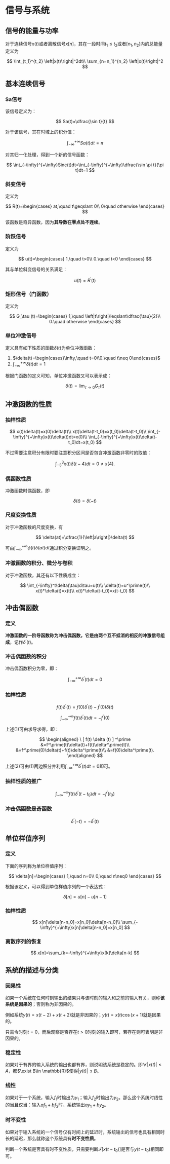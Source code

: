 # 信号与系统

## 信号的能量与功率

对于连续信号$x(t)$或者离散信号$x[n]$，其在一段时间$t_1\leqslant t_2$或者$[n_1,n_2]$内的总能量定义为

$$
\int_{t_1}^{t_2} \left|x(t)\right|^2dt\\
\sum_{n=n_1}^{n_2} \left|x(t)\right|^2
$$

## 基本连续信号

### Sa信号

该信号定义为：

$$
Sa(t)=\dfrac{\sin t}{t}
$$

对于该信号，其在时域上的积分值：

$$
\int_{-\infty}^{+\infty}Sa(t)dt=\pi
$$

对其归一化处理，得到一个新的信号函数：

$$
\int_{-\infty}^{+\infty}Sinc(t)dt=\int_{-\infty}^{+\infty}\dfrac{\sin \pi t}{\pi t}dt=1
$$

### 斜变信号

定义为

$$
R(t)=\begin{cases}
at,\quad t\geqslant 0\\
0\quad otherwise
\end{cases}
$$

该函数是奇异函数，因为**其导数在零点处不连续**。

### 阶跃信号

定义为

$$
u(t)=\begin{cases}
1,\quad t>0\\
0.\quad t<0
\end{cases}
$$

其与单位斜变信号的关系满足：

$$
u(t)=R^\prime(t)
$$

### 矩形信号（门函数）

定义为

$$
G_\tau (t)=\begin{cases}
1,\quad \left|t\right|\leqslant\dfrac{\tau}{2}\\
0.\quad otherwise
\end{cases}
$$

### 单位冲激信号

定义具有如下性质的函数$\delta(t)$为单位冲激函数：

1. $\delta(t)=\begin{cases}\infty,\quad t=0\\0.\quad t\neq 0\end{cases}$
2. $\displaystyle\int_{-\infty}^{+\infty}\delta(t)dt=1$

根据门函数的定义可知，单位冲激函数又可以表示成：

$$
\delta(t)=\lim_{\tau\to 0}G_{\tau}(t)
$$

## 冲激函数的性质

### 抽样性质

$$
x(t)\delta(t)=x(0)\delta(t)\\
x(t)\delta(t-t_0)=x(t_0)\delta(t-t_0)\\
\int_{-\infty}^{+\infty}x(t)\delta(t)dt=x(0)\\
\int_{-\infty}^{+\infty}x(t)\delta(t-t_0)dt=x(t_0)
$$

不过需要注意积分有限时要注意积分区间是否包含冲激函数非零时的取值：

$$
\int_{-3}^{3}x(t)\delta(t-4)dt=0\neq x(4).
$$

### 偶函数性质

冲激函数时偶函数，即

$$
\delta(t)=\delta(-t)
$$

### 尺度变换性质

对于冲激函数的尺度变换，有

$$
\delta(at)=\dfrac{1}{\left|a\right|}\delta(t)
$$

可由$\displaystyle\int_{-\infty}^{+\infty}\phi(t)\delta(at)dt$通过积分变换证明之。

### 冲激函数的积分、微分与卷积

对于冲激函数，其还有以下性质成立：

$$
\int_{-\infty}^t\delta(\tau)d\tau=u(t)\\
\delta(t)=u^\prime(t)\\
x(t)*\delta(t)=x(t)\\
x(t)*\delta(t-t_0)=x(t-t_0)
$$

## 冲击偶函数

### 定义

**冲激函数的一阶导函数称为冲击偶函数，它是由两个互不抵消的相反的冲激信号组成**，记作$\delta^\prime(t)$。

### 冲击偶函数的积分

冲击偶函数积分为零，即：

$$
\int_{-\infty}^{+\infty}\delta^\prime(t)dt=0
$$


### 抽样性质

$$
f(t)\delta^\prime(t)=f(0)\delta^\prime(t)-f^\prime(0)\delta(t)\tag{1}
$$

$$
\int_{-\infty}^{+\infty}f(t)\delta^\prime(t)dt=-f^\prime(0)\tag{2}
$$

上述(1)可由求导求得，即：

$$
\begin{aligned}
\ [ f(t) \delta (t) ] ^\prime &=f^\prime(t)\delta(t)+f(t)\delta^\prime(t)\\
&=f^\prime(0)\delta(t)+f(t)\delta^\prime(t)\\
&=f(0)\delta^\prime(t).
\end{aligned}
$$

上述(2)可由(1)两边积分并利用$\displaystyle\int_{-\infty}^{+\infty}\delta^\prime(t)dt=0$即可。

### 抽样性质的推广

$$
\int_{-\infty}^{+\infty}f(t)\delta^\prime(t-t_0)dt=-f^\prime(t_0)
$$

### 冲击偶函数是奇函数

$$
\delta^\prime(-t)=-\delta^\prime(t)
$$

## 单位样值序列

### 定义

下面的序列称为单位样值序列：

$$
\delta[n]=\begin{cases}
1,\quad n=0\\
0,\quad n\neq0
\end{cases}
$$

根据该定义，可以得到单位样值序列的一个表达式：

$$
\delta[n]=u[n]-u[n-1]
$$


### 抽样性质

$$
x[n]\delta[n-n_0]=x[n_0]\delta[n-n_0]\\
\sum_{-\infty}^{+\infty}x[n]\delta[n-n_0]=x[n_0]
$$

### 离散序列的恢复

$$
x[n]=\sum_{k=-\infty}^{+\infty}x[k]\delta[n-k]
$$

## 系统的描述与分类

### 因果性

如果一个系统在任何时刻输出的结果只与该时刻的输入和之前的输入有关，则称**该系统是因果的**；否则称为非因果的。

例如系统$y(t)=x(t-2)+x(t+2)$就是非因果的；$y(t)=x(t)\cos (x+1)$就是因果的。

只需令时刻$t=0$，而后观察是否存在$t>0$时刻的输入即可，若存在则可表明是非因果的。

### 稳定性

如果对于有界的输入系统的输出也都有界，则说明该系统是稳定的。即$\forall \left|x(t)\right|\leqslant A$，都$\exist B\in \mathbb{R}$使得$\left|y(t)\right|\leqslant B$。

### 线性

如果对于一个系统，输入$f_1$时输出为$y_1$；输入$f_2$时输出为$y_2$。那么这个系统时线性的当且仅当：输入$af_1+bf_2$时，系统输出$ay_1+by_2$。

### 时不变性

如果对于输入系统的一个信号仅有时间上的延迟时，系统输出的信号也具有相同时长的延迟，那么就称这个系统具有**时不变性质**。

判断一个系统是否具有时不变性质，只需要判断$\mathcal{T}[x(t-t_0)]$是否与$y(t-t_0)$相同即可。
